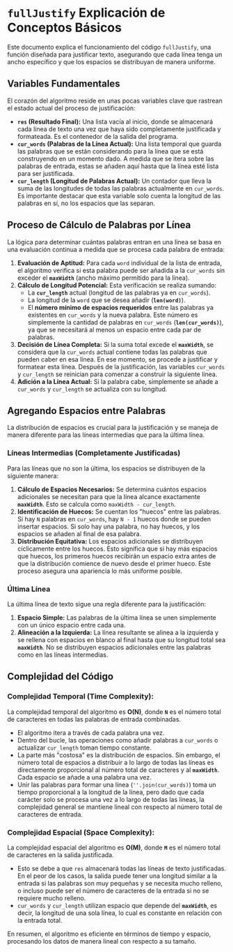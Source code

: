 # `fullJustify` Explicación de Conceptos Básicos

Este documento explica el funcionamiento del código `fullJustify`, una función diseñada para justificar texto, asegurando que cada línea tenga un ancho específico y que los espacios se distribuyan de manera uniforme.

## Variables Fundamentales

El corazón del algoritmo reside en unas pocas variables clave que rastrean el estado actual del proceso de justificación:

* **`res` (Resultado Final):** Una lista vacía al inicio, donde se almacenará cada línea de texto una vez que haya sido completamente justificada y formateada. Es el contenedor de la salida del programa.
* **`cur_words` (Palabras de la Línea Actual):** Una lista temporal que guarda las palabras que se están considerando para la línea que se está construyendo en un momento dado. A medida que se itera sobre las palabras de entrada, estas se añaden aquí hasta que la línea esté lista para ser justificada.
* **`cur_length` (Longitud de Palabras Actual):** Un contador que lleva la suma de las longitudes de todas las palabras actualmente en `cur_words`. Es importante destacar que esta variable solo cuenta la longitud de las palabras en sí, no los espacios que las separan.

## Proceso de Cálculo de Palabras por Línea

La lógica para determinar cuántas palabras entran en una línea se basa en una evaluación continua a medida que se procesa cada palabra de entrada:

1.  **Evaluación de Aptitud:** Para cada `word` individual de la lista de entrada, el algoritmo verifica si esta palabra puede ser añadida a la `cur_words` sin exceder el **`maxWidth`** (ancho máximo permitido para la línea).
2.  **Cálculo de Longitud Potencial:** Esta verificación se realiza sumando:
    * La **`cur_length`** actual (longitud de las palabras ya en `cur_words`).
    * La longitud de la `word` que se desea añadir (**`len(word)`**).
    * El **número mínimo de espacios requeridos** entre las palabras ya existentes en `cur_words` y la nueva palabra. Este número es simplemente la cantidad de palabras en `cur_words` (**`len(cur_words)`**), ya que se necesitará al menos un espacio entre cada par de palabras.
3.  **Decisión de Línea Completa:** Si la suma total excede el **`maxWidth`**, se considera que la `cur_words` actual contiene todas las palabras que pueden caber en esa línea. En ese momento, se procede a justificar y formatear esta línea. Después de la justificación, las variables `cur_words` y `cur_length` se reinician para comenzar a construir la siguiente línea.
4.  **Adición a la Línea Actual:** Si la palabra cabe, simplemente se añade a `cur_words` y `cur_length` se actualiza con su longitud.

## Agregando Espacios entre Palabras

La distribución de espacios es crucial para la justificación y se maneja de manera diferente para las líneas intermedias que para la última línea.

### Líneas Intermedias (Completamente Justificadas)

Para las líneas que no son la última, los espacios se distribuyen de la siguiente manera:

1.  **Cálculo de Espacios Necesarios:** Se determina cuántos espacios adicionales se necesitan para que la línea alcance exactamente **`maxWidth`**. Esto se calcula como `maxWidth - cur_length`.
2.  **Identificación de Huecos:** Se cuentan los "huecos" entre las palabras. Si hay `N` palabras en `cur_words`, hay `N - 1` huecos donde se pueden insertar espacios. Si solo hay una palabra, no hay huecos, y los espacios se añaden al final de esa palabra.
3.  **Distribución Equitativa:** Los espacios adicionales se distribuyen cíclicamente entre los huecos. Esto significa que si hay más espacios que huecos, los primeros huecos recibirán un espacio extra antes de que la distribución comience de nuevo desde el primer hueco. Este proceso asegura una apariencia lo más uniforme posible.

### Última Línea

La última línea de texto sigue una regla diferente para la justificación:

1.  **Espacio Simple:** Las palabras de la última línea se unen simplemente con un único espacio entre cada una.
2.  **Alineación a la Izquierda:** La línea resultante se alinea a la izquierda y se rellena con espacios en blanco al final hasta que su longitud total sea **`maxWidth`**. No se distribuyen espacios adicionales entre las palabras como en las líneas intermedias.

## Complejidad del Código

### Complejidad Temporal (Time Complexity):

La complejidad temporal del algoritmo es **O(N)**, donde **`N`** es el número total de caracteres en todas las palabras de entrada combinadas.

* El algoritmo itera a través de cada palabra una vez.
* Dentro del bucle, las operaciones como añadir palabras a `cur_words` o actualizar `cur_length` toman tiempo constante.
* La parte más "costosa" es la distribución de espacios. Sin embargo, el número total de espacios a distribuir a lo largo de todas las líneas es directamente proporcional al número total de caracteres y al **`maxWidth`**. Cada espacio se añade a una palabra una vez.
* Unir las palabras para formar una línea (`''.join(cur_words)`) toma un tiempo proporcional a la longitud de la línea, pero dado que cada carácter solo se procesa una vez a lo largo de todas las líneas, la complejidad general se mantiene lineal con respecto al número total de caracteres de entrada.

### Complejidad Espacial (Space Complexity):

La complejidad espacial del algoritmo es **O(M)**, donde **`M`** es el número total de caracteres en la salida justificada.

* Esto se debe a que `res` almacenará todas las líneas de texto justificadas. En el peor de los casos, la salida puede tener una longitud similar a la entrada si las palabras son muy pequeñas y se necesita mucho relleno, o incluso puede ser el número de caracteres de la entrada si no se requiere mucho relleno.
* `cur_words` y `cur_length` utilizan espacio que depende del **`maxWidth`**, es decir, la longitud de una sola línea, lo cual es constante en relación con la entrada total.

En resumen, el algoritmo es eficiente en términos de tiempo y espacio, procesando los datos de manera lineal con respecto a su tamaño.